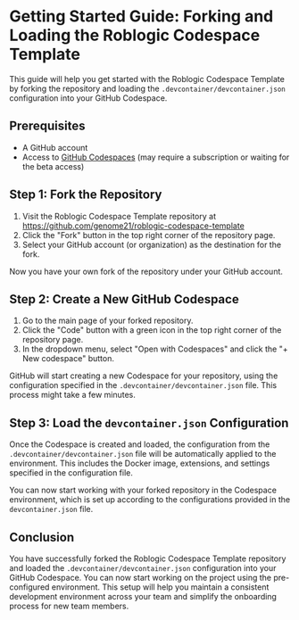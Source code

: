 # Getting Started Guide: Forking and Loading the Roblogic Codespace Template

This guide will help you get started with the Roblogic Codespace Template by forking the repository and loading the `.devcontainer/devcontainer.json` configuration into your GitHub Codespace.

## Prerequisites

- A GitHub account
- Access to [GitHub Codespaces](https://github.com/features/codespaces) (may require a subscription or waiting for the beta access)

## Step 1: Fork the Repository

1. Visit the Roblogic Codespace Template repository at https://github.com/genome21/roblogic-codespace-template
2. Click the "Fork" button in the top right corner of the repository page.
3. Select your GitHub account (or organization) as the destination for the fork.

Now you have your own fork of the repository under your GitHub account.

## Step 2: Create a New GitHub Codespace

1. Go to the main page of your forked repository.
2. Click the "Code" button with a green icon in the top right corner of the repository page.
3. In the dropdown menu, select "Open with Codespaces" and click the "+ New codespace" button.

GitHub will start creating a new Codespace for your repository, using the configuration specified in the `.devcontainer/devcontainer.json` file. This process might take a few minutes.

## Step 3: Load the `devcontainer.json` Configuration

Once the Codespace is created and loaded, the configuration from the `.devcontainer/devcontainer.json` file will be automatically applied to the environment. This includes the Docker image, extensions, and settings specified in the configuration file.

You can now start working with your forked repository in the Codespace environment, which is set up according to the configurations provided in the `devcontainer.json` file.

## Conclusion

You have successfully forked the Roblogic Codespace Template repository and loaded the `.devcontainer/devcontainer.json` configuration into your GitHub Codespace. You can now start working on the project using the pre-configured environment. This setup will help you maintain a consistent development environment across your team and simplify the onboarding process for new team members.